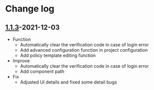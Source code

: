 # Change log

## [1.1.3](https://github.com/HXSecurity/DongTai-web/releases/tag/v1.1.3)-2021-12-03

* Function
   * Automatically clear the verification code in case of login error
   * Add advanced configuration function in project configuration
   * Add policy template editing function
* Improve
   * Automatically clear the verification code in case of login error
   * Add component path
* Fix
   * Adjusted UI details and fixed some detail bugs
